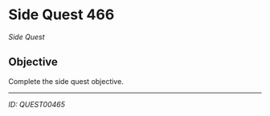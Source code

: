 # Side Quest 466

*Side Quest*

## Objective
Complete the side quest objective.

---
*ID: QUEST00465*